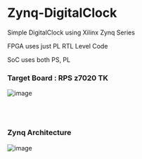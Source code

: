 # Zynq-DigitalClock
Simple DigitalClock using Xilinx Zynq Series

FPGA uses just PL RTL Level Code

SoC uses both PS, PL 


### Target Board : RPS z7020 TK
![image](https://user-images.githubusercontent.com/62167266/127447783-9f325736-e678-4d45-9826-4b2b898130f2.png)


<br>

<br>


### Zynq Architecture
![image](https://user-images.githubusercontent.com/62167266/127447681-c3784e63-8a3d-4f15-a06b-118911eb48e1.png)
